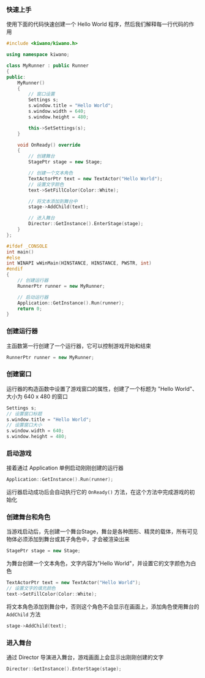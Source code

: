 ### 快速上手

使用下面的代码快速创建一个 Hello World 程序，然后我们解释每一行代码的作用

```cpp
#include <kiwano/kiwano.h>

using namespace kiwano;

class MyRunner : public Runner
{
public:
    MyRunner()
    {
        // 窗口设置
        Settings s;
        s.window.title = "Hello World";
        s.window.width = 640;
        s.window.height = 480;

        this->SetSettings(s);
    }

    void OnReady() override
    {
        // 创建舞台
        StagePtr stage = new Stage;

        // 创建一个文本角色
        TextActorPtr text = new TextActor("Hello World");
        // 设置文字颜色
        text->SetFillColor(Color::White);

        // 将文本添加到舞台中
        stage->AddChild(text);

        // 进入舞台
        Director::GetInstance().EnterStage(stage);
    }
};

#ifdef _CONSOLE
int main()
#else
int WINAPI wWinMain(HINSTANCE, HINSTANCE, PWSTR, int)
#endif
{
    // 创建运行器
    RunnerPtr runner = new MyRunner;

    // 启动运行器
    Application::GetInstance().Run(runner);
    return 0;
}
```

### 创建运行器

主函数第一行创建了一个运行器，它可以控制游戏开始和结束

```cpp
RunnerPtr runner = new MyRunner;
```

### 创建窗口

运行器的构造函数中设置了游戏窗口的属性，创建了一个标题为 "Hello World"、大小为 640 x 480 的窗口

```cpp
Settings s;
// 设置窗口标题
s.window.title = "Hello World";
// 设置窗口大小
s.window.width = 640;
s.window.height = 480;
```

### 启动游戏

接着通过 Application 单例启动刚刚创建的运行器

```cpp
Application::GetInstance().Run(runner);
```

运行器启动成功后会自动执行它的 `OnReady()` 方法，在这个方法中完成游戏的初始化

### 创建舞台和角色

当游戏启动后，先创建一个舞台Stage，舞台是各种图形、精灵的载体，所有可见物体必须添加到舞台或其子角色中，才会被渲染出来

```cpp
StagePtr stage = new Stage;
```

为舞台创建一个文本角色，文字内容为"Hello World"，并设置它的文字颜色为白色

```cpp
TextActorPtr text = new TextActor("Hello World");
// 设置文字的填充颜色
text->SetFillColor(Color::White);
```

将文本角色添加到舞台中，否则这个角色不会显示在画面上，添加角色使用舞台的 `AddChild` 方法

```cpp
stage->AddChild(text);
```

### 进入舞台

通过 Director 导演进入舞台，游戏画面上会显示出刚刚创建的文字

```cpp
Director::GetInstance().EnterStage(stage);
```

